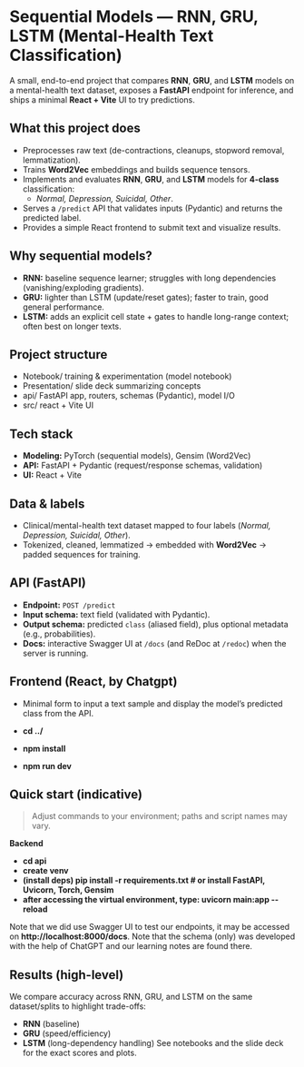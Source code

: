 # Sequential Models — RNN, GRU, LSTM (Mental-Health Text Classification)

A small, end-to-end project that compares **RNN**, **GRU**, and **LSTM** models on a mental-health text dataset, exposes a **FastAPI** endpoint for inference, and ships a minimal **React + Vite** UI to try predictions.



## What this project does
- Preprocesses raw text (de-contractions, cleanups, stopword removal, lemmatization).
- Trains **Word2Vec** embeddings and builds sequence tensors.
- Implements and evaluates **RNN**, **GRU**, and **LSTM** models for **4-class** classification:
  - *Normal, Depression, Suicidal, Other*.
- Serves a `/predict` API that validates inputs (Pydantic) and returns the predicted label.
- Provides a simple React frontend to submit text and visualize results.



## Why sequential models?
- **RNN:** baseline sequence learner; struggles with long dependencies (vanishing/exploding gradients).
- **GRU:** lighter than LSTM (update/reset gates); faster to train, good general performance.
- **LSTM:** adds an explicit cell state + gates to handle long-range context; often best on longer texts.



## Project structure
- Notebook/ training & experimentation (model notebook)
- Presentation/ slide deck summarizing concepts 
- api/ FastAPI app, routers, schemas (Pydantic), model I/O
- src/ react + Vite UI



## Tech stack
- **Modeling:** PyTorch (sequential models), Gensim (Word2Vec)  
- **API:** FastAPI + Pydantic (request/response schemas, validation)  
- **UI:** React + Vite



## Data & labels
- Clinical/mental-health text dataset mapped to four labels (*Normal, Depression, Suicidal, Other*).
- Tokenized, cleaned, lemmatized → embedded with **Word2Vec** → padded sequences for training.



## API (FastAPI)
- **Endpoint:** `POST /predict`
- **Input schema:** text field (validated with Pydantic).
- **Output schema:** predicted `class` (aliased field), plus optional metadata (e.g., probabilities).
- **Docs:** interactive Swagger UI at `/docs` (and ReDoc at `/redoc`) when the server is running.



## Frontend (React, by Chatgpt)
- Minimal form to input a text sample and display the model’s predicted class from the API.

- **cd ../**
- **npm install**
- **npm run dev**

## Quick start (indicative)
> Adjust commands to your environment; paths and script names may vary.

**Backend**

- **cd api**
- **create venv**
- **(install deps) pip install -r requirements.txt  # or install FastAPI, Uvicorn, Torch, Gensim**
- **after accessing the virtual environment, type: uvicorn main:app --reload**

Note that we did use Swagger UI to test our endpoints, it may be accessed on **http://localhost:8000/docs**. Note that the schema (only) was developed with the help of ChatGPT and our learning notes are found there.

## Results (high-level)

We compare accuracy across RNN, GRU, and LSTM on the same dataset/splits to highlight trade-offs:

- **RNN** (baseline)
- **GRU** (speed/efficiency)
- **LSTM** (long-dependency handling)
See notebooks and the slide deck for the exact scores and plots.


